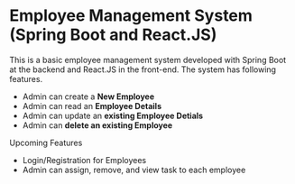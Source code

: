 <h1>Employee Management System (Spring Boot and React.JS)</h1>

This is a basic employee management system developed with Spring Boot at the backend and React.JS in the front-end. The system has following features.
- Admin can create a **New Employee**
- Admin can read an **Employee Details**
- Admin can update an **existing Employee Detials**
- Admin can **delete an existing Employee**


Upcoming Features
- Login/Registration for Employees
- Admin can assign, remove, and view task to each employee
